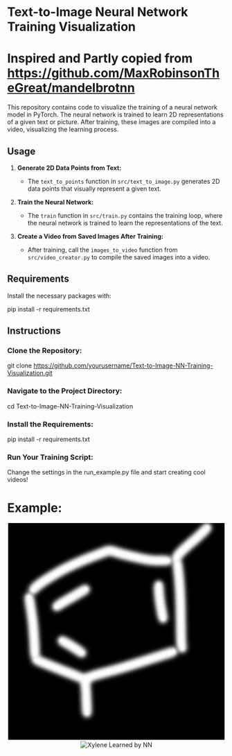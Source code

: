 # Text-to-Image Neural Network Training Visualization

# Inspired and Partly copied from https://github.com/MaxRobinsonTheGreat/mandelbrotnn

This repository contains code to visualize the training of a neural network model in PyTorch. 
The neural network is trained to learn 2D representations of a given text or picture.
After training, these images are compiled into a video, visualizing the learning process.

## Usage

1. **Generate 2D Data Points from Text:**
   - The `text_to_points` function in `src/text_to_image.py` generates 2D data points that visually represent a given text.
   
2. **Train the Neural Network:**
   - The `train` function in `src/train.py` contains the training loop, where the neural network is trained to learn the representations of the text.
   
3. **Create a Video from Saved Images After Training:**
   - After training, call the `images_to_video` function from `src/video_creator.py` to compile the saved images into a video.

## Requirements

Install the necessary packages with:

pip install -r requirements.txt

## Instructions

### Clone the Repository:
git clone https://github.com/yourusername/Text-to-Image-NN-Training-Visualization.git
### Navigate to the Project Directory:
cd Text-to-Image-NN-Training-Visualization
### Install the Requirements:
pip install -r requirements.txt
### Run Your Training Script:
Change the settings in the run_example.py file and start creating cool videos!


# Example:
<p align="center">
  <img src="examples/Aromatic.png" width="500" title="Xylene">
  <img src="videos/Aromatic.mp4" width="500" title="Xylene Learned by NN">
</p>

